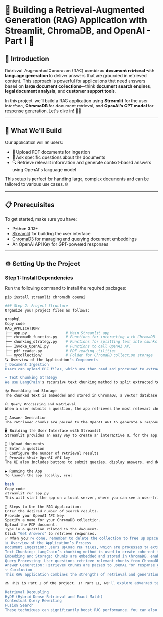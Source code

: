 # 🚀 Building a Retrieval-Augmented Generation (RAG) Application with Streamlit, ChromaDB, and OpenAI - Part I 🌟

## 🧐 Introduction
Retrieval-Augmented Generation (RAG) combines **document retrieval** with **language generation** to deliver answers that are grounded in retrieved content. This approach is powerful for applications that need answers based on **large document collections**—think **document search engines**, **legal document analysis**, and **customer support tools**.

In this project, we’ll build a RAG application using **Streamlit** for the user interface, **ChromaDB** for document retrieval, and **OpenAI’s GPT model** for response generation. Let's dive in! 🏊‍♂️

---

## 🎯 What We'll Build
Our application will let users:
- 📄 Upload PDF documents for ingestion
- 💬 Ask specific questions about the documents
- 🔍 Retrieve relevant information and generate context-based answers using OpenAI's language model

This setup is perfect for handling large, complex documents and can be tailored to various use cases. 🌐

---

## 📋 Prerequisites
To get started, make sure you have:
- Python 3.12+
- [Streamlit](https://streamlit.io) for building the user interface
- [ChromaDB](https://www.trychroma.com) for managing and querying document embeddings
- An OpenAI API Key for GPT-powered responses

---

## ⚙️ Setting Up the Project

### Step 1: Install Dependencies
Run the following command to install the required packages:
```bash
pip install streamlit chromadb openai

### Step 2: Project Structure
Organize your project files as follows:

graphql
Copy code
RAG_APPLICATION/
├── app.py                  # Main Streamlit app
├── chromadb_function.py    # Functions for interacting with ChromaDB
├── chunking_strategy.py    # Functions for splitting text into chunks
├── Invoke_OpenAI.py        # Functions to call OpenAI API
├── pdf_reader.py           # PDF reading utilities
└── mycollection/           # Folder for ChromaDB collection storage
🔍 Overview of the Application's Components
📂 Document Ingestion
Users can upload PDF files, which are then read and processed to extract text.

✂️ Text Chunking Strategy
We use LangChain's recursive text chunking method to split extracted text into manageable chunks. This method respects natural language boundaries, like sentences and paragraphs, resulting in coherent chunks. This strategy is critical for improving retrieval accuracy, as it increases the likelihood of retrieving complete thoughts or sentences for more relevant, contextually accurate responses.

📥 Embedding and Storage
The chunked text is embedded and stored in ChromaDB, a vector database enabling efficient similarity search across document chunks.

🔍 Query Processing and Retrieval
When a user submits a question, the app retrieves the most relevant chunks from ChromaDB based on semantic similarity.

🧠 Answer Generation
The retrieved chunks are passed to the OpenAI API to generate a response. This RAG setup ensures that answers are both grounded in document content and articulated effectively by the language model. 💡

🖥️ Building the User Interface with Streamlit
Streamlit provides an easy way to create an interactive UI for the app. In the sidebar, users can:

📄 Upload documents
💬 Enter a question
🔢 Configure the number of retrieval results
🔑 Provide their OpenAI API key
The UI also includes buttons to submit queries, display answers, and delete collections when needed. This setup makes interacting with the application smooth and enjoyable. 😊

▶️ Running the App
To launch the app locally, use:

bash
Copy code
streamlit run app.py
This will start the app on a local server, where you can see a user-friendly interface to upload PDFs, enter questions, and retrieve answers.

🚶 Steps to Use the RAG Application:
Enter the desired number of search results.
Provide your OpenAI API key.
Specify a name for your ChromaDB collection.
Upload the PDF document.
Type in a question related to the document.
Click "Get Answers" to retrieve responses.
✅ When you're done, remember to delete the collection to free up space.
📊 Overview of the Application’s Process
Document Ingestion: Users upload PDF files, which are processed to extract text.
Text Chunking: LangChain’s chunking method is used to create coherent text chunks, enhancing retrieval accuracy.
Embedding and Storage: Chunks are embedded and stored in ChromaDB, enabling fast similarity searches.
Query Processing: User questions retrieve relevant chunks from ChromaDB.
Answer Generation: Retrieved chunks are passed to OpenAI for response generation, ensuring answers are grounded in the document content.
✨ Conclusion
This RAG application combines the strengths of retrieval and generation, providing document-based answers that are both relevant and grounded in actual content. By leveraging ChromaDB for efficient retrieval and OpenAI's language model for nuanced generation, this solution can handle complex queries and large document collections with ease.

🔜 This is Part I of the project. In Part II, we'll explore advanced techniques to further enhance the RAG application, such as:

Retrieval Decoupling
HyDE (Hybrid Dense-Retrieval and Exact Match)
Contextual Query Rewriting
Fusion Search
These techniques can significantly boost RAG performance. You can also expand this application by adding sophisticated document processing, integrating broader language models, or connecting it with your organization’s databases or APIs.
